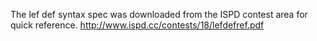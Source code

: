 The lef def syntax spec was downloaded from the ISPD contest area for quick reference. 
http://www.ispd.cc/contests/18/lefdefref.pdf
